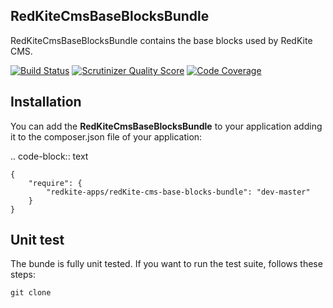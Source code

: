 RedKiteCmsBaseBlocksBundle
--------------------------

RedKiteCmsBaseBlocksBundle contains the base blocks used by RedKite CMS.

[![Build Status](https://secure.travis-ci.org/redkite-blocks/RedKiteCmsBaseBlocksBundle.png)](http://travis-ci.org/redkite-blocks/RedKiteCmsBaseBlocksBundle.png)
[![Scrutinizer Quality Score](https://scrutinizer-ci.com/g/redkite-blocks/RedKiteCmsBaseBlocksBundle/badges/quality-score.png?s=e45e64a06a75d9eeefc24adee9fcc992b57c7b0c)](https://scrutinizer-ci.com/g/redkite-blocks/RedKiteCmsBaseBlocksBundle/)
[![Code Coverage](https://scrutinizer-ci.com/g/redkite-blocks/RedKiteCmsBaseBlocksBundle/badges/coverage.png?s=df642defc268e7519666796c32f544c8a23f3366)](https://scrutinizer-ci.com/g/redkite-blocks/RedKiteCmsBaseBlocksBundle/)

Installation
------------

You can add the **RedKiteCmsBaseBlocksBundle** to your application adding it to the composer.json
file of your application:

.. code-block:: text

    {
        "require": {
            "redkite-apps/redKite-cms-base-blocks-bundle": "dev-master"
        }
    }

Unit test
---------

The bunde is fully unit tested. If you want to run the test suite, follows these steps:

    git clone 
    
